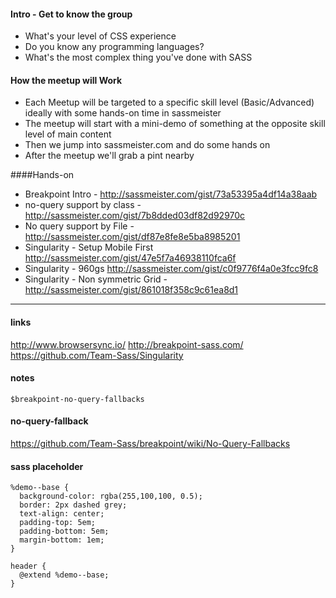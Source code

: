 #### Intro - Get to know the group

* What's your level of CSS experience
* Do you know any programming languages?
* What's the most complex thing you've done with SASS

#### How the meetup will Work

* Each Meetup will be targeted to a specific skill level (Basic/Advanced) ideally with some hands-on time in sassmeister
* The meetup will start with a mini-demo of something at the opposite skill level of main content
* Then we jump into sassmeister.com and do some hands on
* After the meetup we'll grab a pint nearby


####Hands-on

* Breakpoint Intro - http://sassmeister.com/gist/73a53395a4df14a38aab
* no-query support by class - http://sassmeister.com/gist/7b8dded03df82d92970c
* No query support by File - http://sassmeister.com/gist/df87e8fe8e5ba8985201
* Singularity - Setup Mobile First  http://sassmeister.com/gist/47e5f7a46938110fca6f
* Singularity - 960gs http://sassmeister.com/gist/c0f9776f4a0e3fcc9fc8
* Singularity - Non symmetric Grid - http://sassmeister.com/gist/861018f358c9c61ea8d1


------

#### links

http://www.browsersync.io/
http://breakpoint-sass.com/
https://github.com/Team-Sass/Singularity

#### notes

    $breakpoint-no-query-fallbacks

#### no-query-fallback

https://github.com/Team-Sass/breakpoint/wiki/No-Query-Fallbacks

#### sass placeholder

    %demo--base {
      background-color: rgba(255,100,100, 0.5);
      border: 2px dashed grey;
      text-align: center;
      padding-top: 5em;
      padding-bottom: 5em;
      margin-bottom: 1em;
    }

    header {
      @extend %demo--base;
    }
